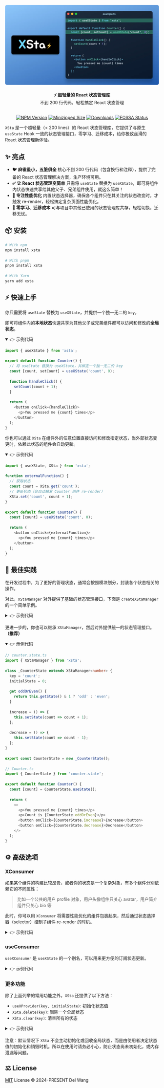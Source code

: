 <div align="center">

![XSta Logo](/assets/cover.webp)

<div align="center"><strong>⚡️ 超轻量的 React 状态管理库</strong></div>
<div align="center">不到 200 行代码，轻松搞定 React 状态管理</div>
<br/>

[![NPM Version](https://badgen.net/npm/v/xsta)](https://www.npmjs.com/package/xsta) [![Minizipped Size](https://img.shields.io/bundlephobia/minzip/xsta)](https://www.npmjs.com/package/xsta) [![Downloads](https://img.shields.io/npm/dm/xsta.svg)](https://www.npmjs.com/package/xsta) [![FOSSA Status](https://app.fossa.com/api/projects/git%2Bgithub.com%2Fidootop%2Fxsta.svg?type=shield&issueType=license)](https://github.com/idootop/xsta)

</div>

`XSta` 是一个超轻量（< 200 lines）的 React 状态管理库，它提供了与原生 `useState` Hook 一致的状态管理接口，零学习、迁移成本，给你极致丝滑的 React 状态管理新体验。

## ✨ 亮点

- **🐦 麻雀虽小，五脏俱全** 核心不到 200 行代码（包含换行和注释），提供了完备的 React 状态管理解决方案，生产环境可用。
- **✅ 让 React 状态管理变简单** 只需将 `useState` 替换为 `useXState`，即可将组件内状态快速共享给其他父子、兄弟组件使用，就这么简单！
- **💪 专注性能优化** 内置状态选择器，确保各个组件只在其关注的状态改变时，才触发 re-render，轻松搞定复杂页面性能优化。
- **🧩 零学习、迁移成本** 可与项目中其他已使用的状态管理库共存，轻松切换，迁移无忧。

## 📦 安装

```bash
# With npm
npm install xsta

# With pnpm
pnpm install xsta

# With Yarn
yarn add xsta
```

## ⚡️ 快速上手

你只需要将 `useState` 替换为 `useXState`，并提供一个独一无二的 `key`，

即可将组件内的**本地状态**快速共享为其他父子或兄弟组件都可以访问和修改的**全局状态**。

<details open>
<summary>👉 示例代码</summary>

```typescript
import { useXState } from 'xsta';

export default function Counter() {
  // 将 useState 替换为 useXState，并绑定一个独一无二的 key
  const [count, setCount] = useXState('count', 0);

  function handleClick() {
    setCount(count + 1);
  }

  return (
    <button onClick={handleClick}>
      <p>You pressed me {count} times</p>
    </button>
  );
}
```

</details>

你也可以通过 `XSta` 在组件外的任意位置直接访问和修改指定状态，当外部状态变更时，依赖此状态的组件会自动更新。

<details open>
<summary>👉 示例代码</summary>

```typescript
import { useXState, XSta } from 'xsta';

function externalFunction() {
  // 获取状态
  const count = XSta.get('count');
  // 更新状态（会自动触发 Counter 组件 re-render）
  XSta.set('count', count + 1);
}

export default function Counter() {
  const [count] = useXState('count', 0);

  return (
    <button onClick={externalFunction}>
      <p>You pressed me {count} times</p>
    </button>
  );
}
```

</details>

## 💎 最佳实践

在开发过程中，为了更好的管理状态，通常会按照模块划分，封装各个状态相关的操作。

对此，`XStaManager` 对外提供了基础的状态管理接口，下面是 `createXStaManager` 的一个简单示例。

<details>
<summary>👉 示例代码</summary>

```typescript
// counter.state.ts
import { createXStaManager } from 'xsta';

export const CounterState = createXStaManager({
  key: 'count',
  initialState: 0,
});

// Counter.ts
import { CounterState } from 'counter.state';

function externalFunction() {
  CounterState.setState(count => count + 1);
}

export default function Counter() {
  const [count] = CounterState.useState();

  return (
    <button onClick={externalFunction}>
      <p>You pressed me {count} times</p>
    </button>
  );
}
```

</details>

更进一步的，你也可以继承 `XStaManager`，然后对外提供统一的状态管理接口。**（推荐）**

<details open>
<summary>👉 示例代码</summary>

```typescript
// counter.state.ts
import { XStaManager } from 'xsta';

class _CounterState extends XStaManager<number> {
  key = 'count';
  initialState = 0;

  get oddOrEven() {
    return this.getState() & 1 ? 'odd' : 'even';
  }

  increase = () => {
    this.setState(count => count + 1);
  };

  decrease = () => {
    this.setState(count => count - 1);
  };
}

export const CounterState = new _CounterState();

// Counter.ts
import { CounterState } from 'counter.state';

export default function Counter() {
  const [count] = CounterState.useState();

  return (
    <>
      <p>You pressed me {count} times</p>
      <p>Count is {CounterState.oddOrEven}</p>
      <button onClick={CounterState.increase}>Increase</button>
      <button onClick={CounterState.decrease}>Decrease</button>
    </>
  );
}
```

</details>

## ⚙️ 高级选项

### XConsumer

如果某个组件的构建比较昂贵，或者你的状态是一个复杂对象，有多个组件分别依赖它的不同属性：

> 比如一个公共的用户 profile 对象，用户头像组件只关心 avatar，用户简介组件只关心 bio 等

此时，你可以用 `XConsumer` 将需要性能优化的组件包裹起来，然后通过状态选择器（selector）控制子组件 re-render 的时机。

<details>
<summary>👉 示例代码</summary>

```typescript
import { useXState, XConsumer } from 'xsta';

export default function UserProfile() {
  const [profile, setProfile] = useXState('profile', {
    avatar: 'https://github.com/fluidicon.png',
    age: 18,
    bio: 'hello world!',
  });

  console.log('UserProfile rebuild', profile);

  return (
    <XConsumer provider="profile" selector={s => [s.avatar]}>
      {profile => {
        console.log('当 avatar 改变时，UserAvatar 才会 re-render', profile.avatar);
        return <UserAvatar />;
      }}
    </XConsumer>
  );
}
```

</details>

### useConsumer

`useXConsumer` 是 `useXState` 的一个别名，可以用来更方便的订阅状态更新。

<details>
<summary>👉 示例代码</summary>

```typescript
import { useXConsumer } from 'xsta';

function WatchText() {
  // 当 myState.text 改变时，此组件会自动更新
  const [state] = useXConsumer('myState', s => s.text);
  return <p>Current text: {state.text}</p>;
}
```

</details>

### 更多功能

除了上面列举的常用功能之外，`XSta` 还提供了以下方法：

- `useXProvider(key, initialState)`: 初始化状态值
- `XSta.delete(key)`: 删除一个全局状态
- `XSta.clear(key)`: 清空所有的状态

<details>
<summary>👉 示例代码</summary>

```typescript
import { useXState, useXProvider, XSta } from 'xsta';

const initialState = 0;

export default function APP() {
  // 初始化状态
  useXProvider('count', initialState);

  return (
    <>
      <CountViewer />
      <Increase />
      <Clear />
    </>
  );
}

function Clear() {
  return (
    <button
      onClick={() => {
        // 删除 "count" 状态
        XSta.delete('count');
        // 清空所有状态
        XSta.clear();
      }}
    >
      Clear
    </button>
  );
}

function CountViewer() {
  const [count] = useXState('count');

  return <p>You pressed me {count ?? initialState} times</p>;
}

function Increase() {
  return (
    <button
      onClick={() => {
        XSta.set('count', XSta.get('count', initialState) + 1);
      }}
    >
      Increase
    </button>
  );
}
```

</details>

注意：默认情况下 `XSta` 不会主动初始化或回收全局状态，而是由使用者决定状态值的初始化和销毁时机。所以在使用时请务必小心，防止状态尚未初始化，或内存泄漏等问题。

## ⚖️ License

[MIT](LICENSE) License © 2024-PRESENT Del Wang
